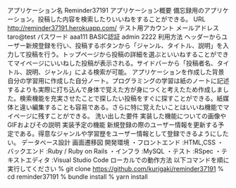 アプリケーション名 Reminder37191
アプリケーション概要 備忘録用のアプリケーション。投稿した内容を検索したりいいねをすることができる。
URL http://reminder37191.herokuapp.com/
テスト用アカウント メールアドレス taro@test パスワード aaa111 BASIC認証 admin 2222
利用方法 ヘッダーからユーザー新規登録を行い、投稿するボタンから「ジャンル、タイトル、説明」を入力して投稿を行う。トップページから投稿の詳細を選ぶといいねすることができてマイページにいいねした投稿が表示される。サイドバーから「投稿者名、タイトル、説明、ジャンル」による検索が可能。
アプリケーションを作成した背景 自分の学習用に作成した自分ノート。プログラミングの学習は紙のノートに記述するよりも実際に打ち込んで身体で覚えた方が身につくと考えたため作成しました。検索機能を充実させたことで探したい投稿をすぐに探すことができる。紙媒体と違い編集することも容易である。さらに特に覚えたいことはいいね機能でマイページに残すことができる。
洗い出した要件 
実装した機能についての画像やGIFおよびその説明 
実装予定の機能 新規登録の際のユーザー情報を更新する予定である。得意なジャンルや学習歴をユーザー情報として登録できるようにしたい。
データベース設計 
画面遷移図
開発環境 ・フロントエンド :HTML,CSS ・バックエンド :Ruby / Ruby on Rails ・インフラ :MySQL ・テスト :RSpec ・テキストエディタ :Visual Studio Code
ローカルでの動作方法 以下コマンドを順に実行してください % git clone https://github.com/kurigaki/reminder37191 % cd reminder37191 % bundle install % yarn install